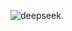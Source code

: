 ![deepseek.](https://content.codecademy.com/courses/learn-cpp/community-challenge/highfive.gif](https://assets.bwbx.io/images/users/iqjWHBFdfxIU/i03hSji6MSj0/v1/-1x-1.webp))
